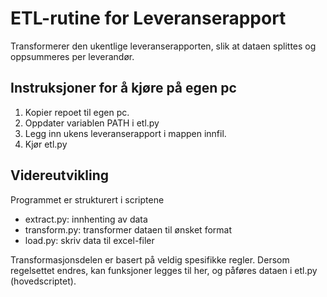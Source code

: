 # ETL-rutine for Leveranserapport

Transformerer den ukentlige leveranserapporten, slik at dataen splittes og oppsummeres per leverandør. 

## Instruksjoner for å kjøre på egen pc

1. Kopier repoet til egen pc. 
2. Oppdater variablen PATH i etl.py
3. Legg inn ukens leveranserapport i mappen innfil. 
4. Kjør etl.py

## Videreutvikling

Programmet er strukturert i scriptene

* extract.py: innhenting av data
* transform.py: transformer dataen til ønsket format
* load.py: skriv data til excel-filer

Transformasjonsdelen er basert på veldig spesifikke regler. Dersom regelsettet endres, kan funksjoner legges til her, og påføres dataen i etl.py (hovedscriptet). 